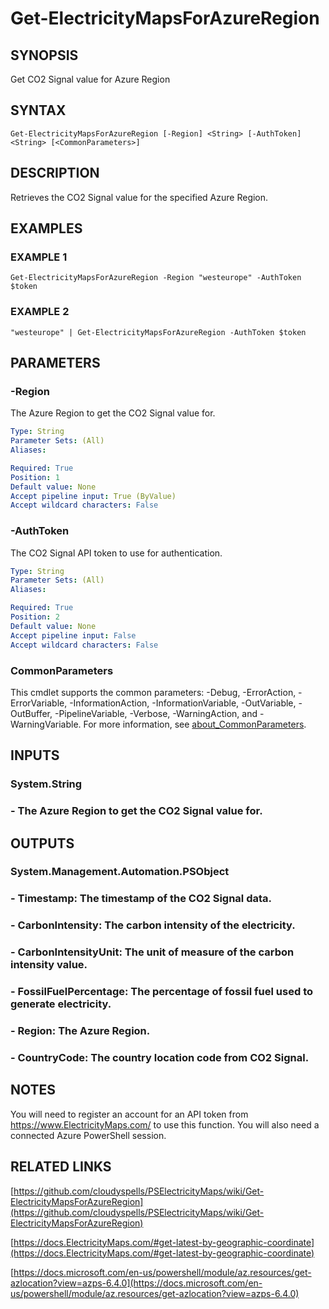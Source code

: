 # Get-ElectricityMapsForAzureRegion

## SYNOPSIS
Get CO2 Signal value for Azure Region

## SYNTAX

```
Get-ElectricityMapsForAzureRegion [-Region] <String> [-AuthToken] <String> [<CommonParameters>]
```

## DESCRIPTION
Retrieves the CO2 Signal value for the specified Azure Region.

## EXAMPLES

### EXAMPLE 1
```
Get-ElectricityMapsForAzureRegion -Region "westeurope" -AuthToken $token
```

### EXAMPLE 2
```
"westeurope" | Get-ElectricityMapsForAzureRegion -AuthToken $token
```

## PARAMETERS

### -Region
The Azure Region to get the CO2 Signal value for.

```yaml
Type: String
Parameter Sets: (All)
Aliases:

Required: True
Position: 1
Default value: None
Accept pipeline input: True (ByValue)
Accept wildcard characters: False
```

### -AuthToken
The CO2 Signal API token to use for authentication.

```yaml
Type: String
Parameter Sets: (All)
Aliases:

Required: True
Position: 2
Default value: None
Accept pipeline input: False
Accept wildcard characters: False
```

### CommonParameters
This cmdlet supports the common parameters: -Debug, -ErrorAction, -ErrorVariable, -InformationAction, -InformationVariable, -OutVariable, -OutBuffer, -PipelineVariable, -Verbose, -WarningAction, and -WarningVariable. For more information, see [about_CommonParameters](http://go.microsoft.com/fwlink/?LinkID=113216).

## INPUTS

### System.String
### - The Azure Region to get the CO2 Signal value for.
## OUTPUTS

### System.Management.Automation.PSObject
### - Timestamp: The timestamp of the CO2 Signal data.
### - CarbonIntensity: The carbon intensity of the electricity.
### - CarbonIntensityUnit: The unit of measure of the carbon intensity value.
### - FossilFuelPercentage: The percentage of fossil fuel used to generate electricity.
### - Region: The Azure Region.
### - CountryCode: The country location code from CO2 Signal.
## NOTES
You will need to register an account for an API token from https://www.ElectricityMaps.com/ to use this function.
You will also need a connected Azure PowerShell session.

## RELATED LINKS

[https://github.com/cloudyspells/PSElectricityMaps/wiki/Get-ElectricityMapsForAzureRegion](https://github.com/cloudyspells/PSElectricityMaps/wiki/Get-ElectricityMapsForAzureRegion)

[https://docs.ElectricityMaps.com/#get-latest-by-geographic-coordinate](https://docs.ElectricityMaps.com/#get-latest-by-geographic-coordinate)

[https://docs.microsoft.com/en-us/powershell/module/az.resources/get-azlocation?view=azps-6.4.0](https://docs.microsoft.com/en-us/powershell/module/az.resources/get-azlocation?view=azps-6.4.0)

